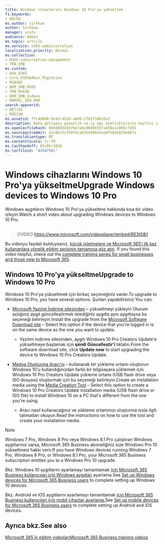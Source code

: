 ```yaml
---
title: Windows cihazlarını Windows 10 Pro'ya yükseltme
f1.keywords:
- NOCSH
ms.author: sirkkuw
author: Sirkkuw
manager: scotv
audience: Admin
ms.topic: article
ms.service: o365-administration
localization_priority: Normal
ms.collection:
- M365-subscription-management
- TRN_SMB
ms.custom:
- Adm_O365
- Core_O365Admin_Migration
- MSB365
- OKR_SMB_M365
- TRN_M365B
- OKR_SMB_Videos
- MARVEL_SEO_MAR
search.appverid:
- MET150
- MOE150
ms.assetid: ffc4d886-9e1d-453d-a0d0-2f62f18635e2
description: Daha gelişmiş güvenlik ve iş ağı özelliklerinin keyfini çıkarmak için Windows cihazlarınızı Windows 10 Pro'ya yükseltmenin çeşitli yollarını keşfedin.
ms.openlocfilehash: 0668945d107be7abc0698035fa458e1c805c7201
ms.sourcegitcommit: 41c0bc5cf50f4ca63b4286d1ea0f58ab82984b7a
ms.translationtype: MT
ms.contentlocale: tr-TR
ms.lasthandoff: 03/05/2020
ms.locfileid: "42547501"
---
```

# <a name="upgrade-windows-devices-to-windows-10-pro"></a><span data-ttu-id="53f73-103">Windows cihazlarını Windows 10 Pro'ya yükseltme</span><span class="sxs-lookup"><span data-stu-id="53f73-103">Upgrade Windows devices to Windows 10 Pro</span></span>

<span data-ttu-id="53f73-104">Windows aygıtlarını Windows 10 Pro'ya yükseltme hakkında kısa bir video izleyin.</span><span class="sxs-lookup"><span data-stu-id="53f73-104">Watch a short video about upgrading Windows devices to Windows 10 Pro.</span></span><br><br>

> [!VIDEO https://www.microsoft.com/videoplayer/embed/RE3t58j] 

<span data-ttu-id="53f73-105">Bu videoyu faydalı bulduysanız, [küçük işletmelere ve Microsoft 365’i ilk kez kullananlara yönelik eğitim serisinin tamamına göz atın](https://support.office.com/article/6ab4bbcd-79cf-4000-a0bd-d42ce4d12816).  </span><span class="sxs-lookup"><span data-stu-id="53f73-105">If you found this video helpful, check out the [complete training series for small businesses and those new to Microsoft 365](https://support.office.com/article/6ab4bbcd-79cf-4000-a0bd-d42ce4d12816).</span></span>

## <a name="upgrade-to-windows-10-pro"></a><span data-ttu-id="53f73-106">Windows 10 Pro'ya yükseltme</span><span class="sxs-lookup"><span data-stu-id="53f73-106">Upgrade to Windows 10 Pro</span></span>
  
<span data-ttu-id="53f73-107">Windows 10 Pro'ya yükseltmek için birkaç seçeneğiniz vardır.</span><span class="sxs-lookup"><span data-stu-id="53f73-107">To upgrade to Windows 10 Pro, you have several options.</span></span> <span data-ttu-id="53f73-108">Şunları yapabilirsiniz:</span><span class="sxs-lookup"><span data-stu-id="53f73-108">You can:</span></span>
    
- <span data-ttu-id="53f73-109">[Microsoft Yazılım İndirme sitesinden](https://go.microsoft.com/fwlink/?LinkID=836951 ) &ndash; yükseltmeyi yükleyin Oturum açtığınız aygıt güncelleştirmek istediğiniz aygıtla aynı aygıttaysa bu seçeneği belirleyin.</span><span class="sxs-lookup"><span data-stu-id="53f73-109">Install the upgrade from the [Microsoft Software Download site](https://go.microsoft.com/fwlink/?LinkID=836951 ) &ndash; Select this option if the device that you're logged in is on the same device as the one you want to update.</span></span> 

    - <span data-ttu-id="53f73-110">Yazılım indirme sitesinden, aygıtı Windows 10 Pro Creators Update'e yükseltmeye başlamak için **şimdi Güncelleştir'i** tıklatın.</span><span class="sxs-lookup"><span data-stu-id="53f73-110">From the software download site, click **Update now** to start upgrading the device to Windows 10 Pro Creators Update.</span></span> 
    
- <span data-ttu-id="53f73-111">[Medya Oluşturma Aracı'nı](https://go.microsoft.com/fwlink/?LinkID=836960) &ndash; kullanarak bir yükleme ortamı oluşturun Windows 10'u kullandığınızdan farklı bir bilgisayara yüklemek için Windows 10 Pro Creators Update yükleme ortamı (USB flash drive veya ISO dosyası) oluşturmak için bu seçeneği belirleyin.</span><span class="sxs-lookup"><span data-stu-id="53f73-111">Create an installation media using the [Media Creation Tool](https://go.microsoft.com/fwlink/?LinkID=836960) &ndash; Select this option to create a Windows 10 Pro Creators Update installation media (USB flash drive or ISO file) to install Windows 10 on a PC that's different from the one you're using.</span></span>

    - <span data-ttu-id="53f73-112">Aracı nasıl kullanacağınız ve yükleme ortamınızı oluşturma nızla ilgili talimatları okuyun.</span><span class="sxs-lookup"><span data-stu-id="53f73-112">Read the instructions on how to use the tool and create your installation media.</span></span> 

> [!NOTE]
> <span data-ttu-id="53f73-113">Windows 7 Pro, Windows 8 Pro veya Windows 8.1 Pro çalıştıran Windows aygıtlarınız varsa, Microsoft 365 Business aboneliğiniz size Windows Pro 10 yükseltmesi hakkı verir.</span><span class="sxs-lookup"><span data-stu-id="53f73-113">If you have Windows devices running Windows 7 Pro, Windows 8 Pro, or Windows 8.1 Pro, your Microsoft 365 Business subscription entitles you to a Windows Pro 10 upgrade.</span></span>
    
<span data-ttu-id="53f73-114">Bkz. Windows 10 aygıtlarını ayarlamayı tamamlamak [için Microsoft 365 Business kullanıcıları için Windows aygıtları](set-up-windows-devices.md) ayarlama.</span><span class="sxs-lookup"><span data-stu-id="53f73-114">See [Set up Windows devices for Microsoft 365 Business users](set-up-windows-devices.md) to complete setting up Windows 10 devices.</span></span> 
  
<span data-ttu-id="53f73-115">Bkz. Android ve iOS aygıtlarını ayarlamayı tamamlamak [için Microsoft 365 Business kullanıcıları için mobil cihazlar ayarlama.](set-up-mobile-devices.md)</span><span class="sxs-lookup"><span data-stu-id="53f73-115">See [Set up mobile devices for Microsoft 365 Business users](set-up-mobile-devices.md) to complete setting up Android and iOS devices.</span></span> 
  
## <a name="see-also"></a><span data-ttu-id="53f73-116">Ayrıca bkz.</span><span class="sxs-lookup"><span data-stu-id="53f73-116">See also</span></span>

[<span data-ttu-id="53f73-117">Microsoft 365 İş eğitim videoları</span><span class="sxs-lookup"><span data-stu-id="53f73-117">Microsoft 365 Business training videos</span></span>](https://support.office.com/article/6ab4bbcd-79cf-4000-a0bd-d42ce4d12816)
